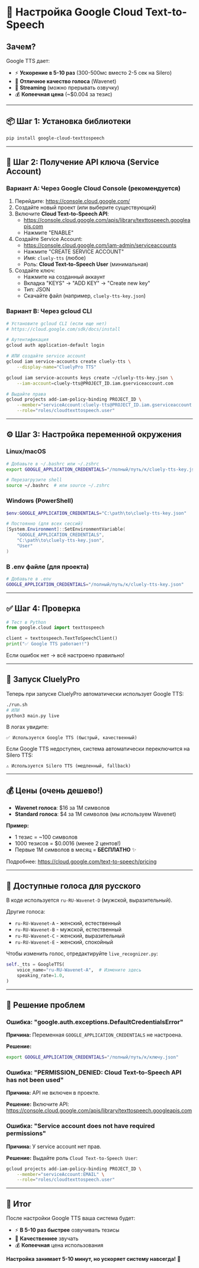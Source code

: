 # 🚀 Настройка Google Cloud Text-to-Speech

## Зачем?

Google TTS дает:
- ⚡ **Ускорение в 5-10 раз** (300-500мс вместо 2-5 сек на Silero)
- 🎤 **Отличное качество голоса** (Wavenet)
- 🔄 **Streaming** (можно прерывать озвучку)
- 💰 **Копеечная цена** (~$0.004 за тезис)

---

## 📦 Шаг 1: Установка библиотеки

```bash
pip install google-cloud-texttospeech
```

---

## 🔑 Шаг 2: Получение API ключа (Service Account)

### Вариант A: Через Google Cloud Console (рекомендуется)

1. Перейдите: https://console.cloud.google.com/
2. Создайте новый проект (или выберите существующий)
3. Включите **Cloud Text-to-Speech API**:
   - https://console.cloud.google.com/apis/library/texttospeech.googleapis.com
   - Нажмите "ENABLE"
4. Создайте Service Account:
   - https://console.cloud.google.com/iam-admin/serviceaccounts
   - Нажмите "CREATE SERVICE ACCOUNT"
   - Имя: `cluely-tts` (любое)
   - Роль: **Cloud Text-to-Speech User** (минимальная)
5. Создайте ключ:
   - Нажмите на созданный аккаунт
   - Вкладка "KEYS" → "ADD KEY" → "Create new key"
   - Тип: JSON
   - Скачайте файл (например, `cluely-tts-key.json`)

### Вариант B: Через gcloud CLI

```bash
# Установите gcloud CLI (если еще нет)
# https://cloud.google.com/sdk/docs/install

# Аутентификация
gcloud auth application-default login

# ИЛИ создайте service account
gcloud iam service-accounts create cluely-tts \
    --display-name="CluelyPro TTS"

gcloud iam service-accounts keys create ~/cluely-tts-key.json \
    --iam-account=cluely-tts@PROJECT_ID.iam.gserviceaccount.com

# Выдайте права
gcloud projects add-iam-policy-binding PROJECT_ID \
    --member="serviceAccount:cluely-tts@PROJECT_ID.iam.gserviceaccount.com" \
    --role="roles/cloudtexttospeech.user"
```

---

## ⚙️ Шаг 3: Настройка переменной окружения

### Linux/macOS

```bash
# Добавьте в ~/.bashrc или ~/.zshrc
export GOOGLE_APPLICATION_CREDENTIALS="/полный/путь/к/cluely-tts-key.json"

# Перезагрузите shell
source ~/.bashrc  # или source ~/.zshrc
```

### Windows (PowerShell)

```powershell
$env:GOOGLE_APPLICATION_CREDENTIALS="C:\path\to\cluely-tts-key.json"

# Постоянно (для всех сессий)
[System.Environment]::SetEnvironmentVariable(
    "GOOGLE_APPLICATION_CREDENTIALS",
    "C:\path\to\cluely-tts-key.json",
    "User"
)
```

### В .env файле (для проекта)

```bash
# Добавьте в .env
GOOGLE_APPLICATION_CREDENTIALS="/полный/путь/к/cluely-tts-key.json"
```

---

## ✅ Шаг 4: Проверка

```python
# Тест в Python
from google.cloud import texttospeech

client = texttospeech.TextToSpeechClient()
print("✅ Google TTS работает!")
```

Если ошибок нет → всё настроено правильно!

---

## 🚀 Запуск CluelyPro

Теперь при запуске CluelyPro автоматически использует Google TTS:

```bash
./run.sh
# ИЛИ
python3 main.py live
```

В логах увидите:
```
✅ Используется Google TTS (быстрый, качественный)
```

Если Google TTS недоступен, система автоматически переключится на Silero TTS:
```
⚠️ Используется Silero TTS (медленный, fallback)
```

---

## 💰 Цены (очень дешево!)

- **Wavenet голоса**: $16 за 1M символов
- **Standard голоса**: $4 за 1M символов (мы используем Wavenet)

**Пример:**
- 1 тезис = ~100 символов
- 1000 тезисов = $0.0016 (менее 2 центов!)
- Первые 1M символов в месяц = **БЕСПЛАТНО** ✨

Подробнее: https://cloud.google.com/text-to-speech/pricing

---

## 🎤 Доступные голоса для русского

В коде используется `ru-RU-Wavenet-D` (мужской, выразительный).

Другие голоса:
- `ru-RU-Wavenet-A` - женский, естественный
- `ru-RU-Wavenet-B` - мужской, естественный
- `ru-RU-Wavenet-C` - женский, выразительный
- `ru-RU-Wavenet-E` - женский, спокойный

Чтобы изменить голос, отредактируйте `live_recognizer.py`:
```python
self._tts = GoogleTTS(
    voice_name="ru-RU-Wavenet-A",  # Измените здесь
    speaking_rate=1.0,
)
```

---

## 🔧 Решение проблем

### Ошибка: "google.auth.exceptions.DefaultCredentialsError"

**Причина:** Переменная `GOOGLE_APPLICATION_CREDENTIALS` не настроена.

**Решение:**
```bash
export GOOGLE_APPLICATION_CREDENTIALS="/полный/путь/к/ключу.json"
```

### Ошибка: "PERMISSION_DENIED: Cloud Text-to-Speech API has not been used"

**Причина:** API не включен в проекте.

**Решение:** Включите API:
https://console.cloud.google.com/apis/library/texttospeech.googleapis.com

### Ошибка: "Service account does not have required permissions"

**Причина:** У service account нет прав.

**Решение:** Выдайте роль `Cloud Text-to-Speech User`:
```bash
gcloud projects add-iam-policy-binding PROJECT_ID \
    --member="serviceAccount:EMAIL" \
    --role="roles/cloudtexttospeech.user"
```

---

## 🎯 Итог

После настройки Google TTS ваша система будет:
- ⚡ **В 5-10 раз быстрее** озвучивать тезисы
- 🎤 **Качественнее** звучать
- 💰 **Копеечная** цена использования

**Настройка занимает 5-10 минут, но ускоряет систему навсегда!** 🚀
